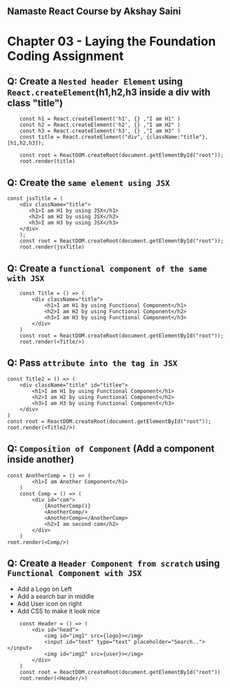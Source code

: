 ## Namaste React Course by Akshay Saini
# Chapter 03 - Laying the Foundation Coding Assignment


## Q: Create a `Nested header Element` using `React.createElement`(h1,h2,h3 inside a div with class "title")
```
    const h1 = React.createElement('h1', {} ,"I am H1" )
    const h2 = React.createElement('h2', {} ,"I am H2" )
    const h3 = React.createElement('h3', {} ,"I am H3" )
    const title = React.createElement("div", {className:"title"},[h1,h2,h3]);

    const root = ReactDOM.createRoot(document.getElementById("root"));
    root.render(title)

```


## Q: Create the `same element using JSX`
```
const jsxTitle = (
    <div className="title">
       <h1>I am H1 by using JSX</h1>
       <h2>I am H2 by using JSX</h2>
       <h3>I am H3 by using JSX</h3>
    </div>
    );
    const root = ReactDOM.createRoot(document.getElementById("root"));
    root.render(jsxTitle)
```


## Q: Create a `functional component of the same with JSX`
```
    const Title = () => (
        <div className="title">
            <h1>I am H1 by using Functional Component</h1>
            <h2>I am H2 by using Functional Component</h2>
            <h3>I am H3 by using Functional Component</h3>
        </div>
    )
    const root = ReactDOM.createRoot(document.getElementById("root"));
    root.render(<Title/>)
```


## Q: Pass `attribute into the tag in JSX`
```
const Title2 = () => (
    <div className="title" id="titlee">
        <h1>I am H1 by using Functional Component</h1>
        <h2>I am H2 by using Functional Component</h2>
        <h3>I am H3 by using Functional Component</h3>
    </div>
)
const root = ReactDOM.createRoot(document.getElementById("root"));
root.render(<Title2/>)
```


## Q: `Composition of Component` (Add a component inside another)
```
const AnotherComp = () => (
        <h1>I am Another Component</h1>
    )
    const Comp = () => (
        <div id="com">
            {AnotherComp()}
            <AnotherComp/>
            <AnotherComp></AnotherComp>
            <h2>I am second com</h2>
        </div>
    )
root.render(<Comp/>)
```

## Q: Create a `Header Component from scratch` using `Functional Component with JSX`
- Add a Logo on Left
- Add a search bar in middle
- Add User icon on right
- Add CSS to make it look nice

```
    const Header = () => (
        <div id="head">
            <img id="img1" src={logo}></img>
            <input id="text" type="text" placeholder="Search.."></input>
            <img id="img2" src={user}></img>
        </div>
    )
    const root = ReactDOM.createRoot(document.getElementById("root"))
    root.render(<Header/>)
```

<!-- ## [Create a Header Component from scratch using Functional Component with JSX 🚀 Live Project App Link 😍] -->